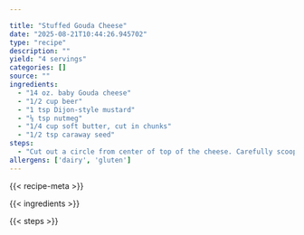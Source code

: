 ```yaml
---

title: "Stuffed Gouda Cheese"
date: "2025-08-21T10:44:26.945702"
type: "recipe"
description: ""
yield: "4 servings"
categories: []
source: ""
ingredients:
  - "14 oz. baby Gouda cheese"
  - "1/2 cup beer"
  - "1 tsp Dijon-style mustard"
  - "⅛ tsp nutmeg"
  - "1/4 cup soft butter, cut in chunks"
  - "1/2 tsp caraway seed"
steps:
  - "Cut out a circle from center of top of the cheese. Carefully scoop out the cheese inside, leaving the shell intact. Use a curved small knife, such as a grapefruit knife to remove the cheese when you being the process; finish the job carefully with a spoon to avoid puncturing the casing."
allergens: ['dairy', 'gluten']
---
```


{{< recipe-meta >}}

{{< ingredients >}}

{{< steps >}}

